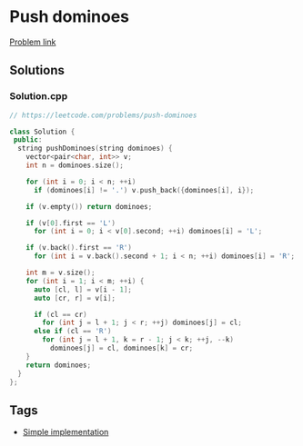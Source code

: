 # Push dominoes

[Problem link](https://leetcode.com/problems/push-dominoes)

## Solutions


### Solution.cpp
```cpp
// https://leetcode.com/problems/push-dominoes

class Solution {
 public:
  string pushDominoes(string dominoes) {
    vector<pair<char, int>> v;
    int n = dominoes.size();

    for (int i = 0; i < n; ++i)
      if (dominoes[i] != '.') v.push_back({dominoes[i], i});

    if (v.empty()) return dominoes;

    if (v[0].first == 'L')
      for (int i = 0; i < v[0].second; ++i) dominoes[i] = 'L';

    if (v.back().first == 'R')
      for (int i = v.back().second + 1; i < n; ++i) dominoes[i] = 'R';

    int m = v.size();
    for (int i = 1; i < m; ++i) {
      auto [cl, l] = v[i - 1];
      auto [cr, r] = v[i];

      if (cl == cr)
        for (int j = l + 1; j < r; ++j) dominoes[j] = cl;
      else if (cl == 'R')
        for (int j = l + 1, k = r - 1; j < k; ++j, --k)
          dominoes[j] = cl, dominoes[k] = cr;
    }
    return dominoes;
  }
};
```
## Tags

* [Simple implementation](/Collections/simple-implementation.md#simple-implementation)
